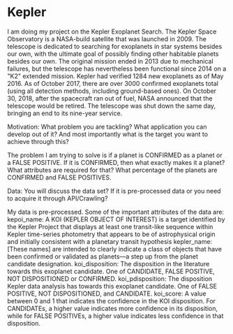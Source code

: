 # Kepler

I am doing my project on the Kepler Exoplanet Search. The Kepler Space Observatory is a NASA-build satellite that was launched in 2009. The telescope is dedicated to searching for exoplanets in star systems besides our own, with the ultimate goal of possibly finding other habitable planets besides our own. The original mission ended in 2013 due to mechanical failures, but the telescope has nevertheless been functional since 2014 on a "K2" extended mission.
Kepler had verified 1284 new exoplanets as of May 2016. As of October 2017, there are over 3000 confirmed exoplanets total (using all detection methods, including ground-based ones). On October 30, 2018, after the spacecraft ran out of fuel, NASA announced that the telescope would be retired. The telescope was shut down the same day, bringing an end to its nine-year service.

Motivation: What problem you are tackling? What application you can develop out 
of it? And most importantly what is the target you want to achieve through this?

The problem I am trying to solve is if a planet is CONFIRMED as a planet or a FALSE POSITIVE. If it is CONFIRMED, then what exactly makes it a planet? What attributes are required for that? What percentage of the planets are CONFIRMED and FALSE POSITIVES.

Data: You will discuss the data set? If it is pre-processed data or you need to acquire 
it through API/Crawling?

My data is pre-processed. Some of the important attributes of the data are: kepoi_name: A KOI (KEPLER OBJECT OF INTEREST) is a target identified by the Kepler Project that displays at least one transit-like sequence within Kepler time-series photometry that appears to be of astrophysical origin and initially consistent with a planetary transit hypothesis
kepler_name: [These names] are intended to clearly indicate a class of objects that have been confirmed or validated as planets—a step up from the planet candidate designation.
koi_disposition: The disposition in the literature towards this exoplanet candidate. One of CANDIDATE, FALSE POSITIVE, NOT DISPOSITIONED or CONFIRMED.
koi_pdisposition: The disposition Kepler data analysis has towards this exoplanet candidate. One of FALSE POSITIVE, NOT DISPOSITIONED, and CANDIDATE.
koi_score: A value between 0 and 1 that indicates the confidence in the KOI disposition. For CANDIDATEs, a higher value indicates more confidence in its disposition, while for FALSE POSITIVEs, a higher value indicates less confidence in that disposition.
